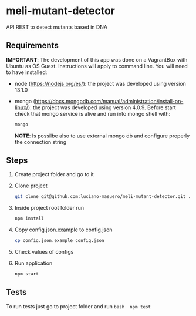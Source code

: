 # meli-mutant-detector
API REST to detect mutants based in DNA

## Requirements
**IMPORTANT**: The development of this app was done on a VagrantBox with Ubuntu as OS Guest. Instructions will apply to command line.
You will need to have installed:
* node (https://nodejs.org/es/): the project was developed using version 13.1.0 
* mongo (https://docs.mongodb.com/manual/administration/install-on-linux/): the project was developed using version 4.0.9. Before start check that mongo service is alive and run into mongo shell with: 

    ```bash
    mongo
    ```

    **NOTE**: Is possilbe also to use external mongo db and configure properly the connection string

## Steps
1. Create project folder and go to it
1. Clone project

    ```bash 
    git clone git@github.com:luciano-masuero/meli-mutant-detector.git . 
    ```
1. Inside project root folder run 

    ```bash 
    npm install 
    ```
1. Copy config.json.example to config.json

    ```bash 
    cp config.json.example config.json 
    ```
1. Check values of configs
1. Run application

    ```bash 
    npm start 
    ```
    
## Tests
To run tests just go to project folder and run 
    ```bash 
    npm test 
    ```
